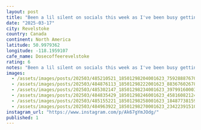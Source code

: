 ```yaml
---
layout: post
title: "Been a lil silent on socials this week as I've been busy getting after it, great stop on the #worldcoffeetour in revelstoke, @dosecoffeerevelstoke fantastic sammmiches, and it turns into a stellar I"
date: "2025-03-17"
city: Revelstoke
country: Canada
continent: North America
latitude: 50.9979362
longitude: -118.1959107
cafe_name: Dosecoffeerevelstoke
rating: 6
notes: "Been a lil silent on socials this week as I've been busy getting after it, great stop on the #worldcoffeetour in revelstoke, @dosecoffeerevelstoke fantastic sammmiches, and it turns into a stellar Italian spot at night."
images:
  - /assets/images/posts/202503/485210521_18501298204001623_7592888767024126389_n_17925660777029027.jpg
  - /assets/images/posts/202503/484876113_18501298222001623_8836760267815364827_n_17994318083619558.jpg
  - /assets/images/posts/202503/485302147_18501298234001623_3979916000352302521_n_18485891326047123.jpg
  - /assets/images/posts/202503/484835429_18501298246001623_4581608212416843142_n_17883578769143457.jpg
  - /assets/images/posts/202503/485155221_18501298258001623_1848773815970121205_n_18079027345729413.jpg
  - /assets/images/posts/202503/484963922_18501298270001623_234223915109325872_n_18063326239789420.jpg
instagram_url: "https://www.instagram.com/p/Ak67gYmJOdg/"
published: 1
---
```


